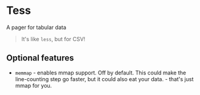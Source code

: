 # Tess

A pager for tabular data

> It's like `less`, but for CSV!

## Optional features

* `memmap` - enables mmap support.  Off by default.  This could make the
  line-counting step go faster, but it could also eat your data. - that's just
  mmap for you.
